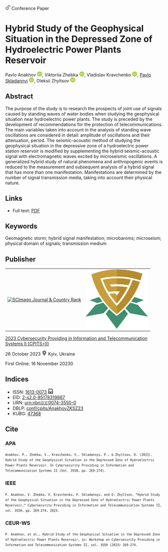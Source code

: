 <img src="/icons/unlock.svg" width="16" height="16"> Conference Paper

# Hybrid Study of the Geophysical Situation in the Depressed Zone of Hydroelectric Power Plants Reservoir

Pavlo Anakhov <a href="https://orcid.org/0000-0001-9169-8560" target="_blank"><img src="/icons/orcid.svg" width="16" height="16"></a>,
Viktoriia Zhebka <a href="https://orcid.org/0000-0003-4051-1190" target="_blank"><img src="/icons/orcid.svg" width="16" height="16"></a>,
Vladislav Kravchenko <a href="https://orcid.org/0000-0002-4758-7027" target="_blank"><img src="/icons/orcid.svg" width="16" height="16"></a>,
<a href="/">Pavlo Skladannyi</a> <a href="https://orcid.org/0000-0002-7775-6039" target="_blank"><img src="/icons/orcid.svg" width="16" height="16"></a>,
Oleksii Zhyltsov <a href="https://orcid.org/0000-0002-7253-5990" target="_blank"><img src="/icons/orcid.svg" width="16" height="16"></a>

## Abstract

The purpose of the study is to research the prospects of joint use of signals caused by standing waves of water bodies when studying the geophysical situation near hydroelectric power plants. The study is preceded by the development of recommendations for the protection of telecommunications. The main variables taken into account in the analysis of standing wave oscillations are considered in detail: amplitude of oscillations and their attenuation, period. The seismic-acoustic method of studying the geophysical situation in the depressive zone of a hydroelectric power station reservoir is modified by supplementing the hybrid seismic-acoustic signal with electromagnetic waves excited by microseismic oscillations. A generalized hybrid study of natural phenomena and anthropogenic events is reduced to the measurement and subsequent analysis of a hybrid signal that has more than one manifestation. Manifestations are determined by the number of signal transmission media, taking into account their physical nature.

## Links

* Full text: [PDF](https://ceur-ws.org/Vol-3550/short11.pdf)

## Keywords

Geomagnetic storm; hybrid signal manifestation; microbaroms; microseism; physical domain of signals; transmission medium

## Publisher

<table>
<tr>
<td>
<a href="https://www.scimagojr.com/journalsearch.php?q=21100218356&amp;tip=sid&amp;exact=no" title="SCImago Journal &amp; Country Rank"><img border="0" src="https://www.scimagojr.com/journal_img.php?id=21100218356" alt="SCImago Journal &amp; Country Rank"  /></a>
</td>
<td style="text-align: left;">
<a href="https://cpits.kubg.edu.ua/"><img src="/icons/cpits.svg" width="200"></a>
</td>
</tr>
</table>

[2023 Cybersecurity Providing in Information and Telecommunication Systems II (CPITS=II)](https://ceur-ws.org/Vol-3550/)

26 October 2023 <img src="/icons/location-pin.svg" width="16" height="16"> Kyiv, Ukraine

First Online: 16 November 20230

## Indices

* ISSN: [1613-0073](https://portal.issn.org/resource/ISSN/1613-0073) <img src="/icons/online.svg" width="16" height="16">
* EID: [2-s2.0-85178319867](http://www.scopus.com/record/display.url?origin=inward&eid=2-s2.0-85178319867)
* URN: [urn:nbn:de:0074-3550-0](https://nbn-resolving.org/xml/urn:nbn:de:0074-3550-0)
* DBLP: [conf/cpits/AnakhovZKSZ23](https://dblp.org/rec/conf/cpits/AnakhovZKSZ23)
* KUBG: [47368](http://elibrary.kubg.edu.ua/id/eprint/47368/)

## Cite

### APA

<small>`Anakhov, P., Zhebka, V., Kravchenko, V., Skladannyi, P., & Zhyltsov, O. (2023). Hybrid Study of the Geophysical Situation in the Depressed Zone of Hydroelectric Power Plants Reservoir. In Cybersecurity Providing in Information and Telecommunication Systems II (Vol. 3550, pp. 269-274).`</small>

### IEEE

<small>`P. Anakhov, V. Zhebka, V. Kravchenko, P. Skladannyi, and O. Zhyltsov, “Hybrid Study of the Geophysical Situation in the Depressed Zone of Hydroelectric Power Plants Reservoir,” Cybersecurity Providing in Information and Telecommunication Systems II, vol. 3550, pp. 269-274, 2023.`</small>

### CEUR-WS

<small>`P. Anakhov, et al., Hybrid Study of the Geophysical Situation in the Depressed Zone of Hydroelectric Power Plants Reservoir, in: Workshop on Cybersecurity Providing in Information and Telecommunication Systems II, vol. 3550 (2023) 269-274.`</small>